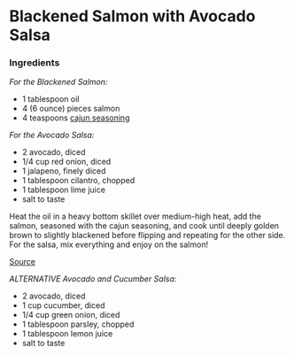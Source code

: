 # Blackened Salmon with Avocado Salsa

### Ingredients
*For the Blackened Salmon:*
- 1 tablespoon oil
- 4 (6 ounce) pieces salmon
- 4 teaspoons [cajun seasoning](/notes/recipes/cajun-seasoning.html)

*For the Avocado Salsa:*
- 2 avocado, diced
- 1/4 cup red onion, diced
- 1 jalapeno, finely diced
- 1 tablespoon cilantro, chopped
- 1 tablespoon lime juice
- salt to taste

Heat the oil in a heavy bottom skillet over medium-high heat, add the salmon, seasoned with the cajun seasoning, and cook until deeply golden brown to slightly blackened before flipping and repeating for the other side. For the salsa, mix everything and enjoy on the salmon!

[Source](http://www.closetcooking.com/2017/01/blackened-salmon-with-avocado-salsa.html)

*ALTERNATIVE Avocado and Cucumber Salsa:*
- 2 avocado, diced
- 1 cup cucumber, diced
- 1/4 cup green onion, diced
- 1 tablespoon parsley, chopped
- 1 tablespoon lemon juice
- salt to taste
